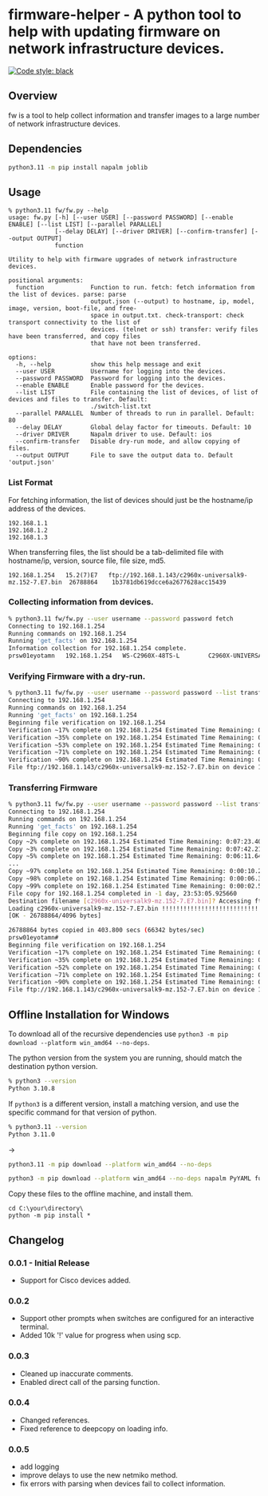 # firmware-helper - A python tool to help with updating firmware on network infrastructure devices.

[![Code style: black](https://img.shields.io/badge/code%20style-black-000000.svg)](https://github.com/psf/black)

## Overview

fw is a tool to help collect information and transfer images to a large number of network infrastructure devices.

## Dependencies

```bash
python3.11 -m pip install napalm joblib
```

## Usage

```
% python3.11 fw/fw.py --help
usage: fw.py [-h] [--user USER] [--password PASSWORD] [--enable ENABLE] [--list LIST] [--parallel PARALLEL]
             [--delay DELAY] [--driver DRIVER] [--confirm-transfer] [--output OUTPUT]
             function

Utility to help with firmware upgrades of network infrastructure devices.

positional arguments:
  function             Function to run. fetch: fetch information from the list of devices. parse: parse
                       output.json (--output) to hostname, ip, model, image, version, boot-file, and free-
                       space in output.txt. check-transport: check transport connectivity to the list of
                       devices. (telnet or ssh) transfer: verify files have been transferred, and copy files
                       that have not been transferred.

options:
  -h, --help           show this help message and exit
  --user USER          Username for logging into the devices.
  --password PASSWORD  Password for logging into the devices.
  --enable ENABLE      Enable password for the devices.
  --list LIST          File containing the list of devices, of list of devices and files to transfer. Default:
                       ./switch-list.txt
  --parallel PARALLEL  Number of threads to run in parallel. Default: 80
  --delay DELAY        Global delay factor for timeouts. Default: 10
  --driver DRIVER      Napalm driver to use. Default: ios
  --confirm-transfer   Disable dry-run mode, and allow copying of files.
  --output OUTPUT      File to save the output data to. Default 'output.json'
```

### List Format

For fetching information, the list of devices should just be the hostname/ip address of the devices.

```text
192.168.1.1
192.168.1.2
192.168.1.3
```

When transferring files, the list should be a tab-delimited file with hostname/ip, version, source file, file size, md5.

```text
192.168.1.254	15.2(7)E7	ftp://192.168.1.143/c2960x-universalk9-mz.152-7.E7.bin	26788864	1b3781db619dcce6a2677628acc15439
```

### Collecting information from devices.

```bash
% python3.11 fw/fw.py --user username --password password fetch                       
Connecting to 192.168.1.254
Running commands on 192.168.1.254
Running 'get_facts' on 192.168.1.254
Information collection for 192.168.1.254 complete.
prsw01eyotamn   192.168.1.254   WS-C2960X-48TS-L        C2960X-UNIVERSALK9-M    15.2(7)E5       /c2960x-universalk9-mz.152-7.E5/c2960x-universalk9-mz.152-7.E5.bin53046784
```

### Verifying Firmware with a dry-run.

```bash
% python3.11 fw/fw.py --user username --password password --list transfer.csv transfer
Connecting to 192.168.1.254
Running commands on 192.168.1.254
Running 'get_facts' on 192.168.1.254
Beginning file verification on 192.168.1.254
Verification ~17% complete on 192.168.1.254 Estimated Time Remaining: 0:00:24.665015
Verification ~35% complete on 192.168.1.254 Estimated Time Remaining: 0:00:18.912943
Verification ~53% complete on 192.168.1.254 Estimated Time Remaining: 0:00:13.463153
Verification ~71% complete on 192.168.1.254 Estimated Time Remaining: 0:00:08.110668
Verification ~90% complete on 192.168.1.254 Estimated Time Remaining: 0:00:02.782539
File ftp://192.168.1.143/c2960x-universalk9-mz.152-7.E7.bin on device 192.168.1.254 has been verified. Ready for upgrade.
```

### Transferring Firmware

```bash
% python3.11 fw/fw.py --user username --password password --list transfer.csv --confirm-transfer transfer
Connecting to 192.168.1.254
Running commands on 192.168.1.254
Running 'get_facts' on 192.168.1.254
Beginning file copy on 192.168.1.254
Copy ~2% complete on 192.168.1.254 Estimated Time Remaining: 0:07:23.401429
Copy ~3% complete on 192.168.1.254 Estimated Time Remaining: 0:07:42.210385
Copy ~5% complete on 192.168.1.254 Estimated Time Remaining: 0:06:11.642711
...
Copy ~97% complete on 192.168.1.254 Estimated Time Remaining: 0:00:10.214569
Copy ~98% complete on 192.168.1.254 Estimated Time Remaining: 0:00:06.369473
Copy ~99% complete on 192.168.1.254 Estimated Time Remaining: 0:00:02.502097
File copy for 192.168.1.254 completed in -1 day, 23:53:05.925660
Destination filename [c2960x-universalk9-mz.152-7.E7.bin]? Accessing ftp://192.168.1.143/c2960x-universalk9-mz.152-7.E7.bin...
Loading c2960x-universalk9-mz.152-7.E7.bin !!!!!!!!!!!!!!!!!!!!!!!!!!!!!!!!!!!!!!!!!!!!!!!!!!!!!!!!!!!!!!!!!!!!!!!!!!!!!!!!!!!!!!!!!!!!!!!!!!!!!!!!!
[OK - 26788864/4096 bytes]

26788864 bytes copied in 403.800 secs (66342 bytes/sec)
prsw01eyotamn#
Beginning file verification on 192.168.1.254
Verification ~17% complete on 192.168.1.254 Estimated Time Remaining: 0:00:24.045258
Verification ~35% complete on 192.168.1.254 Estimated Time Remaining: 0:00:18.622919
Verification ~52% complete on 192.168.1.254 Estimated Time Remaining: 0:00:13.693716
Verification ~71% complete on 192.168.1.254 Estimated Time Remaining: 0:00:08.223775
Verification ~90% complete on 192.168.1.254 Estimated Time Remaining: 0:00:02.900680
File ftp://192.168.1.143/c2960x-universalk9-mz.152-7.E7.bin on device 192.168.1.254 has been verified. Ready for upgrade.
```

## Offline Installation for Windows

To download all of the recursive dependencies use `python3 -m pip download --platform win_amd64 --no-deps`.

The python version from the system you are running, should match the destination python version. 

```bash
% python3 --version
Python 3.10.8
```

If `python3` is a different version, install a matching version, and use the specific command for that version of python.

```bash
% python3.11 --version
Python 3.11.0
```
->
```bash
python3.11 -m pip download --platform win_amd64 --no-deps
```

```bash
python3 -m pip download --platform win_amd64 --no-deps napalm PyYAML future jinja2 transitions pynacl bcrypt netaddr toml loguru charset-normalizer==2.1.1 pyparsing textfsm==1.1.2 ciscoconfparse junos-eznc paramiko tenacity urllib3 yamlordereddictloader pycparser netmiko scp cffi idna MarkupSafe ncclient lxml pyeapi certifi dnspython six passlib requests cryptography ntc-templates pyserial setuptools win32_setctime netutils colorama typing-extensions ttp ttp-templates chardet rich
```

Copy these files to the offline machine, and install them.

```text
cd C:\your\directory\
python -m pip install *
```

## Changelog

### 0.0.1 - Initial Release
- Support for Cisco devices added.

### 0.0.2
- Support other prompts when switches are configured for an interactive terminal.
- Added 10k '!' value for progress when using scp.


### 0.0.3
- Cleaned up inaccurate comments.
- Enabled direct call of the parsing function.

### 0.0.4
- Changed references.
- Fixed reference to deepcopy on loading info.

### 0.0.5
- add logging
- improve delays to use the new netmiko method.
- fix errors with parsing when devices fail to collect information.
